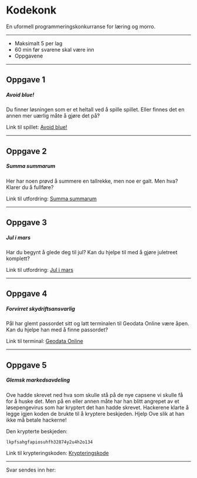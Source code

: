 # Kodekonk

En uformell programmeringskonkurranse for læring og morro.

---

* Maksimalt 5 per lag
* 60 min før svarene skal være inn
* Oppgavene


---

## Oppgave 1
##### *Avoid blue!*

Du finner løsningen som er et heltall ved å spille spillet. Eller finnes det en annen mer uærlig måte å gjøre det på?

Link til spillet: [Avoid blue!](https://teodoran.github.io/puzzle-2.html)

---

## Oppgave 2
##### *Summa summarum*

Her har noen prøvd å summere en tallrekke, men noe er galt. Men hva? Klarer du å fullføre?

Link til utfordring: [Summa summarum](https://dotnetfiddle.net/pupNbc)

---

## Oppgave 3
##### *Jul i mars*

Har du begynt å glede deg til jul? Kan du hjelpe til med å gjøre juletreet komplett? 

Link til utfordring: [Jul i mars](https://dotnetfiddle.net/0CdnVj)

---

## Oppgave 4
##### *Forvirret skydriftsansvarlig*

Pål har glemt passordet sitt og latt terminalen til Geodata Online være åpen. Kan du hjelpe han med å finne passordet?

Link til terminal: [Geodata Online](https://teodoran.github.io/puzzle-1.html)

---

## Oppgave 5
##### *Glemsk markedsavdeling*

Ove hadde skrevet ned hva som skulle stå på de nye capsene vi skulle få for å huske det. Men på en eller annen måte har han blitt angrepet av et løsepengevirus som har kryptert det han hadde skrevet. Hackerene klarte å legge igjen koden de brukte til å kryptere beskjeden. Hjelp Ove slik at han ikke må betale hackerne!

Den krypterte beskjeden: 

    lkpfsahgfapiosuhfh32874y2u4h2o134

Link til krypteringskoden: [Krypteringskode](https://gist.github.com/tormaroe/7880043)

---

Svar sendes inn her:

